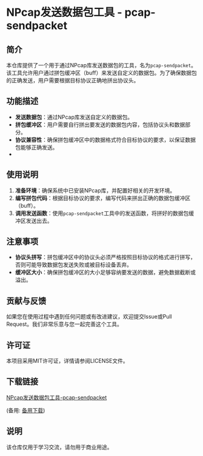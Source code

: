 # NPcap发送数据包工具 - pcap-sendpacket

## 简介

本仓库提供了一个用于通过NPcap库发送数据包的工具，名为`pcap-sendpacket`。该工具允许用户通过拼包缓冲区（buff）来发送自定义的数据包。为了确保数据包的正确发送，用户需要根据目标协议正确地拼出协议头。

## 功能描述

- **发送数据包**：通过NPcap库发送自定义的数据包。
- **拼包缓冲区**：用户需要自行拼出要发送的数据包内容，包括协议头和数据部分。
- **协议兼容性**：确保拼包缓冲区中的数据格式符合目标协议的要求，以保证数据包能够正确发送。
- 
## 使用说明

1. **准备环境**：确保系统中已安装NPcap库，并配置好相关的开发环境。
2. **编写拼包代码**：根据目标协议的要求，编写代码来拼出正确的数据包缓冲区（buff）。
3. **调用发送函数**：使用`pcap-sendpacket`工具中的发送函数，将拼好的数据包缓冲区发送出去。

## 注意事项

- **协议头拼写**：拼包缓冲区中的协议头必须严格按照目标协议的格式进行拼写，否则可能导致数据包发送失败或被目标设备丢弃。
- **缓冲区大小**：确保拼包缓冲区的大小足够容纳要发送的数据，避免数据截断或溢出。

## 贡献与反馈

如果您在使用过程中遇到任何问题或有改进建议，欢迎提交Issue或Pull Request。我们非常乐意与您一起完善这个工具。

## 许可证

本项目采用MIT许可证，详情请参阅LICENSE文件。

## 下载链接
[NPcap发送数据包工具-pcap-sendpacket](https://pan.quark.cn/s/0c75ddd61a91) 

(备用: [备用下载](https://pan.baidu.com/s/1xm4kGg0Oe22nBHIWjEb5Rg?pwd=1234))

## 说明

该仓库仅用于学习交流，请勿用于商业用途。
